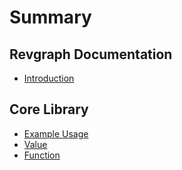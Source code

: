 # Summary

## Revgraph Documentation
* [Introduction](README.md)

## Core Library
* [Example Usage](core/00-example-usage.md)
* [Value](core/01-value.md)
* [Function](core/02-function.md)
